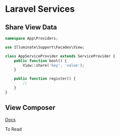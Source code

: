 # Laravel Services

## Share View Data
```php
namespace App\Providers;

use Illuminate\Support\Facades\View;

class AppServiceProvider extends ServiceProvider {
    public function boot() {
        View::share('key', 'value');
    }

    public function register() {
        //
    }
}
```

## View Composer
[Docs](https://laravel.com/docs/5.6/views#view-composers)

To Read
